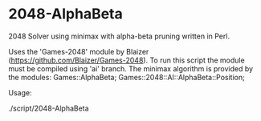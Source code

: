 2048-AlphaBeta
============

2048 Solver using minimax with alpha-beta pruning written in Perl.

Uses the 'Games-2048' module by Blaizer (https://github.com/Blaizer/Games-2048). To run this script the module must be compiled using 'ai' branch.
The minimax algorithm is provided by the modules:
  Games::AlphaBeta;
  Games::2048::AI::AlphaBeta::Position;

Usage:

./script/2048-AlphaBeta
